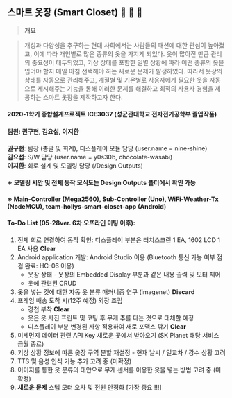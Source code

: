 ## 스마트 옷장 (Smart Closet) :shirt: :necktie: :dress:
> **개요**

> 개성과 다양성을 추구하는 현대 사회에서는 사람들의 패션에 대한 관심이 높아졌고, 이에 따라 개인별로 많은 종류의 옷을 가지게 되었다. 옷이 많아진 만큼 관리의 중요성이 대두되었고, 기상 상태를 포함한 일별 상황에 따라 어떤 종류의 옷을 입어야 할지 매일 아침 선택해야 하는 새로운 문제가 발생하였다. 따라서 옷장의 상태를 자동으로 관리해주고, 계절별 및 기온별로 사용자에게 필요한 옷을 자동으로 제시해주는 기능을 통해 이러한 문제를 해결하고 최적의 사용자 경험을 제공하는 스마트 옷장을 제작하고자 한다.

#### 2020-1학기 종합설계프로젝트 ICE3037 (성균관대학교 전자전기공학부 졸업작품)  
#### 팀원: 권구현, 김요섭, 이지환  
 **권구현**: 팀장 (총괄 및 회계), 디스플레이 모듈 담당 (user.name = nine-shine)  
 **김요섭**: S/W 담당 (user.name = y0s30b, chocolate-wasabi)  
 **이지환**: 회로 설계 및 모델링 담당 (/Design Outputs)  

#### ※ 모델링 시안 및 전체 동작 모식도는 Design Outputs 폴더에서 확인 가능

#### ※ Main-Controller (Mega2560), Sub-Controller (Uno), WiFi-Weather-Tx (NodeMCU), team-hollys-smart-closet-app (Android)

#### To-Do List (05-28ver. 6차 오프라인 미팅 이후):
1. 전체 회로 연결하여 동작 확인: 디스플레이 부분은 터치스크린 1 EA, 1602 LCD 1 EA 사용 **Clear**
2. Android application 개발: Android Studio 이용 (Bluetooth 통신 가능 여부 점검 완료: HC-06 이용)
    - 옷장 상태 - 옷장의 Embedded Display 부분과 같은 내용 출력 및 모터 제어
    - 옷에 관련된 CRUD
3. 옷을 넣는 것에 대한 자동 옷 분류 매커니즘 연구 (imagenet) **Discard**
4. 프레임 배송 도착 시(12주 예정) 외장 조립 
    - 경첩 부착 **Clear**
    - 옷은 옷 사진 프린트 및 코팅 후 무게 추를 다는 것으로 대체할 예정
    - 디스플레이 부분 변경된 사항 적용하여 새로 포맥스 깎기 **Clear**
5. 미세먼지 데이터 관련 API Key 새로운 곳에서 받아오기 (SK Planet 해당 서비스 금월 종료)
6. 기상 상황 정보에 따른 옷장 구역 분할 재설정 - 현재 날씨 / 일교차 / 강수 상황 고려
7. TTS 및 음성 인식 기능 추가 고려 중 (미확정)
8. 이미지를 통한 옷 분류의 대안으로 무게 센서를 이용한 옷을 넣는 방법 고려 중 (미확정)
9. **새로운 문제** 스텝 모터 오차 및 전원 안정화 [가장 중요 !!!]

